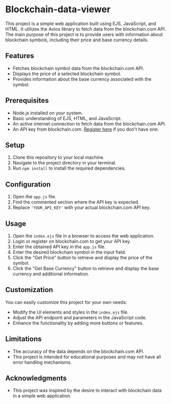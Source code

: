 # Blockchain-data-viewer

This project is a simple web application built using EJS, JavaScript, and HTML. It utilizes the Axios library to fetch data from the blockchain.com API. The main purpose of this project is to provide users with information about blockchain symbols, including their price and base currency details.

## Features

- Fetches blockchain symbol data from the blockchain.com API.
- Displays the price of a selected blockchain symbol.
- Provides information about the base currency associated with the symbol.

## Prerequisites

- Node.js installed on your system.
- Basic understanding of EJS, HTML, and JavaScript.
- An active internet connection to fetch data from the blockchain.com API.
- An API key from blockchain.com. [Register here](https://www.blockchain.com) if you don't have one.

## Setup

1. Clone this repository to your local machine.
2. Navigate to the project directory in your terminal.
3. Run `npm install` to install the required dependencies.

## Configuration

1. Open the `app.js` file.
2. Find the commented section where the API key is expected.
3. Replace `'YOUR_API_KEY'` with your actual blockchain.com API key.

## Usage

1. Open the `index.ejs` file in a browser to access the web application.
2. Login or register on blockchain.com to get your API key.
3. Enter the obtained API key in the `app.js` file.
4. Enter the desired blockchain symbol in the input field.
5. Click the "Get Price" button to retrieve and display the price of the symbol.
6. Click the "Get Base Currency" button to retrieve and display the base currency and additional information.

## Customization

You can easily customize this project for your own needs:

- Modify the UI elements and styles in the `index.ejs` file.
- Adjust the API endpoint and parameters in the JavaScript code.
- Enhance the functionality by adding more buttons or features.

## Limitations

- The accuracy of the data depends on the blockchain.com API.
- This project is intended for educational purposes and may not have all error handling mechanisms.

## Acknowledgments

- This project was inspired by the desire to interact with blockchain data in a simple web application.
